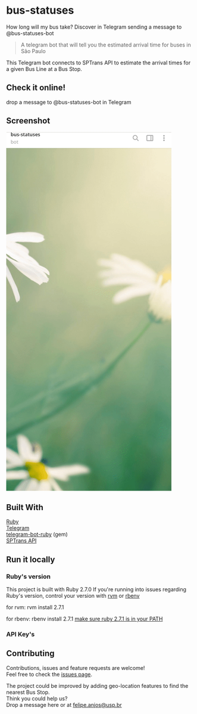<!-- TITLE -->
# bus-statuses 
How long will my bus take? Discover in Telegram sending a message to @bus-statuses-bot
> A telegram bot that will tell you the estimated arrival time for buses in São Paulo

<!-- DESCRIPTION -->
This Telegram bot connects to SPTrans API to estimate the arrival times for a given Bus Line at a Bus Stop.  

<!-- AUTHORS -->
## Check it online!
drop a message to @bus-statuses-bot in Telegram

<!-- SCREENSHOT -->
## Screenshot
[![](screenshot.gif)](#)

## Built With
[Ruby](https://www.ruby-lang.org/)  
[Telegram](https://telegram.org/)  
[telegram-bot-ruby](https://github.com/atipugin/telegram-bot-ruby) (gem)  
[SPTrans API](http://www.sptrans.com.br/desenvolvedores/api-do-olho-vivo-guia-de-referencia/documentacao-api/)  

## Run it locally

### Ruby's version
This project is built with Ruby 2.7.0
If you're running into issues regarding Ruby's version, control your version with [rvm](https://rvm.io/rvm/install) or [rbenv](https://github.com/rbenv/rbenv#installation)

for rvm:
rvm install 2.7.1

for rbenv:
rbenv install 2.7.1
[make sure ruby 2.7.1 is in your PATH](https://stackoverflow.com/questions/10940736/rbenv-not-changing-ruby-version/12150580#12150580)

### API Key's

## Contributing
Contributions, issues and feature requests are welcome!  
Feel free to check the [issues page](issues/).  

The project could be improved by adding geo-location features to find the nearest Bus Stop.  
Think you could help us?  
Drop a message here or at felipe.anjos@usp.br  


